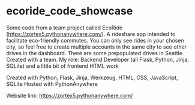 # ecoride_code_showcase
Some code from a team project called EcoRide (https://zortex5.pythonanywhere.com/). A rideshare app intended to facilitate eco-friendly commutes. You can only see rides in your chosen city, so feel free to create multiple accounts in the same city to see other drives in the dashboard. There are some prepopulated drives in Seattle.
Created with a team.
My role: Backend Developer (all Flask, Python, Jinja, SQLite) and a little bit of frontend HTML work

Created with Python, Flask, Jinja, Werkzeug, HTML, CSS, JavaScript, SQLite
Hosted with PythonAnywhere

Website link: https://zortex5.pythonanywhere.com/
